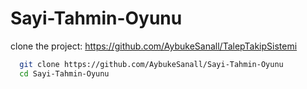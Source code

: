 # Sayi-Tahmin-Oyunu
clone the project:
 https://github.com/AybukeSanall/TalepTakipSistemi 

```bash
  git clone https://github.com/AybukeSanall/Sayi-Tahmin-Oyunu
  cd Sayi-Tahmin-Oyunu 
```
